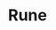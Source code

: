 ---
title: "Rune"

domain:
  grantedPower: |
    Free Scribe Scroll feat.
  spells: |
     1. Erase
     1. Secret Page
     1. Glyph of Warding
     1. Explosive Runes
     1. Planar Binding, Lesser
     1. Glyph of Warding, Greater
     1. Instant Summons
     1. Symbol of Death
     1. Teleportation Circle
---